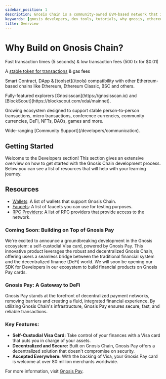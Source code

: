 ```yaml
---
sidebar_position: 1
description: Gnosis Chain is a community-owned EVM-based network that is operated by a diverse set of validators around the world
keywords: [gnosis developers, dev tools, tutorials, why gnosis, ethereum] 
title: Overview
---
```

# Why Build on Gnosis Chain?



<CardContainer>
    <FeatureCard imgUrl="/img/feature-card-icons/rabbit-running.svg">
        <p>Fast transaction times (5 seconds) & low transaction fees (500 tx for $0.01)</p>
    </FeatureCard>
    <FeatureCard imgUrl="/img/feature-card-icons/right-left-large.svg">
        <p>A <a href="/concepts/tokens/xdai">stable token for transactions</a> & gas fees</p>
    </FeatureCard>
    <FeatureCard imgUrl="/img/feature-card-icons/file-contract.svg">
        <p>Smart Contract, DApp & [toolset](/tools) compatibility with other Ethereum-based chains like Ethereum, Ethereum Classic, BSC and others.</p>
    </FeatureCard>
     <FeatureCard imgUrl="/img/feature-card-icons/arrow-circle.svg">
        <p>Fully-featured explorers [Gnosisscan](https://gnosisscan.io) and [BlockScout](https://blockscout.com/xdai/mainnet).</p>
    </FeatureCard>
     <FeatureCard imgUrl="/img/feature-card-icons/arrow-circle.svg">
        <p>Growing ecosystem designed to support stable person-to-person transactions, micro transactions, conference currencies, community currencies, DeFi, NFTs, DAOs, games and more.</p>
    </FeatureCard>
     <FeatureCard imgUrl="/img/feature-card-icons/comments-question.svg">
        <p>Wide-ranging [Community Support](/developers/communication).</p>
    </FeatureCard>
    <outlineCard
       subtitle="Deploy your first ever contract on Gnosis Chain using a simple HelloWorld.sol on Remix IDE."
/>

</CardContainer>

## Getting Started

Welcome to the Developers section! This section gives an extensive overview on how to get started with the Gnosis Chain development process. Below you can see a list of resources that will help with your learning journey.


<CardContainer>
    <Card
        title=" 🛠️ Quickstart"
        subtitle="Deploy your first ever contract on Gnosis Chain using a simple HelloWorld.sol on Remix IDE."
        url="/developers/quickstart"
    />
    <Card
        title=" 🧱 Build contracts on Gnosis "
        subtitle="Template contracts that you can deploy on Gnosis Chain."
        url="/category/build-contracts-on-gnosis"
    />
    <Card
        title=" 📺 Development Environments"
        subtitle="Deploy smart contracts with development environment."
        url="/developers/category/deploy-contracts-on-gnosis"
    />
    <Card
        title=" 🎮 Interact with Smart Contracts"
        subtitle="Interact with smart contracts using library of your choice!"
        url="/developers/category/interact-with-contracts-on-gnosis"
    />
    <Card
    title=" 🧩 Verify Smart Contracts on Gnosis Chain"
    subtitle="Verify your smart contracts! "
    url="/developers/Verify%20Smart%20Contracts/"
    />
</CardContainer>



## Resources
- [Wallets](/tools/wallets): A list of wallets that support Gnosis Chain.
- [Faucets](/tools/faucets/): A list of faucets you can use for testing purposes.
- [RPC Providers](/tools/RPC%20Providers/): A list of RPC providers that provide access to the network.

### Coming Soon: Building on Top of Gnosis Pay

We're excited to announce a groundbreaking development in the Gnosis ecosystem: a self-custodial Visa card, powered by Gnosis Pay. This innovative product leverages the robust and decentralized Gnosis Chain, offering users a seamless bridge between the traditional financial system and the decentralized finance (DeFi) world. We will soon be opening our SDK for Developers in our ecosystem to build financial products on Gnosis Pay cards.

### Gnosis Pay: A Gateway to DeFi

Gnosis Pay stands at the forefront of decentralized payment networks, removing barriers and creating a fluid, integrated financial experience. By utilizing Gnosis Chain's infrastructure, Gnosis Pay ensures secure, fast, and reliable transactions.

### Key Features:

- **Self-Custodial Visa Card:** Take control of your finances with a Visa card that puts you in charge of your assets.
- **Decentralized and Secure:** Built on Gnosis Chain, Gnosis Pay offers a decentralized solution that doesn't compromise on security.
- **Accepted Everywhere:** With the backing of Visa, your Gnosis Pay card is welcome at over 80 million merchants worldwide.

For more information, visit [Gnosis Pay](https://gnosispay.com/).
